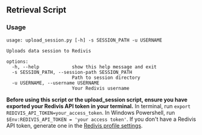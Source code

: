 ## Retrieval Script
### Usage

```
usage: upload_session.py [-h] -s SESSION_PATH -u USERNAME

Uploads data session to Redivis

options:
  -h, --help            show this help message and exit
  -s SESSION_PATH, --session-path SESSION_PATH
                        Path to session directory
  -u USERNAME, --username USERNAME
                        Your Redivis username
```

**Before using this script or the upload_session script, ensure you have exported your Redivis API token in your terminal.**
In terminal, run `export REDIVIS_API_TOKEN=your_access_token`.
In Windows Powershell, run `$Env:REDIVIS_API_TOKEN = 'your access token'`.
If you don't have a Redivis API token, generate one in the [Redivis profile settings](https://redivis.com/workspace/settings/tokens).
